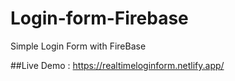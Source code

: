 # Login-form-Firebase
Simple Login Form with FireBase

##Live Demo : https://realtimeloginform.netlify.app/
